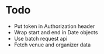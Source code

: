 # Todo

- Put token in Authorization header
- Wrap start and end in Date objects
- Use batch request api
- Fetch venue and organizer data


